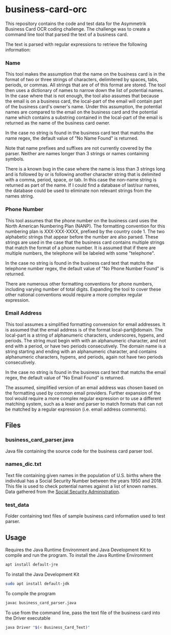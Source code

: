 # business-card-orc

This repository contains the code and test data for the Asymmetrik Business Card
OCR coding challenge. The challenge was to create a command line tool that 
parsed the text of a business card.

The text is parsed with regular expressions to retrieve the following 
information:

### Name

This tool makes the assumption that the name on the business card is in the 
format of two or three strings of characters, delimitered by spaces, tabs, 
periods, or commas. All strings that are of of this format are stored. The tool 
then uses a dictionary of names to narrow down the list of potential names. In 
the case where that is not enough, the tool also assumes that because the email 
is on a business card, the local-part of the email will contain part of the 
business card's owner's name. Under this assumption, the potential names are 
compared to the email on the business card and the potential name which contains
a substring contained in the local-part of the email is returned as the name of 
the business card owner.

In the case no string is found in the business card text that matchs the name 
regex, the default value of "No Name Found" is returned.

Note that name prefixes and suffixes are not currently covered by the parser. 
Neither are names longer than 3 strings or names containing symbols. 

There is a known bug in the case where the name is less than 3 strings long and 
is followed by or is following another character string that is delimited with a
comma, period, space, or tab. In this case the non-name string is returned as 
part of the name. If I could find a database of last/sur names, the database 
could be used to eliminate non relevant strings from the names string.

### Phone Number

This tool assumes that the phone number on the business card uses the North 
American Numbering Plan (NANP). The formatting convention for this numbering 
plan is XXX-XXX-XXXX, prefixed by the country code 1. The two alphabetic strings
that appear before the number are also parsed. These strings are used in the 
case that the business card contains multiple strings that match the format of a
phone number. It is assumed that if there are multiple numbers, the telephone 
will be labeled with some "telephone".

In the case no string is found in the business card text that matchs the 
telephone number regex, the default value of "No Phone Number Found" is 
returned.

There are numerous other formatting conventions for phone numbers, including 
varying number of total digits. Expanding the tool to cover these other national
conventions would require a more complex regular expression.

### Email Address

This tool assumes a simplified formatting convension for email addresses. It is 
assumed that the email address is of the format local-part@domain. The 
local-part is a string of alphanumeric characters, underscores, hypens, and 
periods. The string must begin with with an alphanumeric character, and not end 
with a period, or have two periods consecutively. The domain name is a string 
starting and ending with an alphanumeric character, and contains alphanumeric 
characters, hypens, and periods, again not have two periods consecutively.

In the case no string is found in the business card text that matchs the email 
regex, the default value of "No Email Found" is returned.

The assumed, simplified version of an email address was chosen based on the 
formatting used by common email providers. Further expansion of the tool would 
require a more complex regular expression or to use a different matching system,
such as a lexer and parser to match formats that can not be matched by a regular
expression (i.e. email address comments).

## Files

### business_card_parser.java

Java file containing the source code for the business card parser tool.

### names_dic.txt

Text file containing given names in the population of U.S. births where the 
individual has a Social Security Number between the years 1950 and 2018. This 
file is used to check potential names against a list of known names. Data 
gathered from the [Social Security Administration](https://www.ssa.gov/oact/babynames/limits.html).

### test_data

Folder containing text files of sample business card information used to test 
parser.

## Usage

Requires the Java Runtime Environment and Java Development Kit to compile and 
run the program.
To install the Java Runtime Environment
```bash
apt install default-jre
```
To install the Java Development Kit
```bash
sudo apt install default-jdk
```

To compile the program
```bash
javac business_card_parser.java
```
To use from the command line, pass the text file of the business card into the 
Driver executable
```bash
java Driver "$(< Business_Card_Text)"
```

